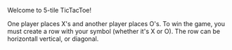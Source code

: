 Welcome to 5-tile TicTacToe!

One player places X's and another player places O's. To win the game, you must create a row with your symbol (whether it's X or O). The row can be horizontall vertical, or diagonal.

